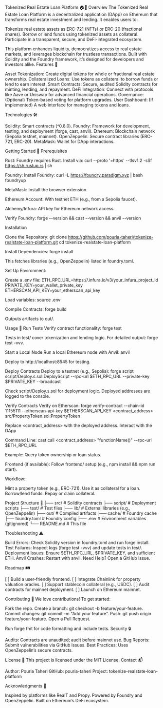 Tokenized Real Estate Loan Platform 🏠💸
Overview
The Tokenized Real Estate Loan Platform is a decentralized application (DApp) on Ethereum that transforms real estate investment and lending. It enables users to:

Tokenize real estate assets as ERC-721 (NFTs) or ERC-20 (fractional shares).
Borrow or lend funds using tokenized assets as collateral.
Participate in a transparent, secure, and DeFi-integrated ecosystem.

This platform enhances liquidity, democratizes access to real estate markets, and leverages blockchain for trustless transactions. Built with Solidity and the Foundry framework, it’s designed for developers and investors alike.
Features 🌟

Asset Tokenization: Create digital tokens for whole or fractional real estate ownership.
Collateralized Loans: Use tokens as collateral to borrow funds or lend to earn interest.
Smart Contracts: Secure, audited Solidity contracts for minting, lending, and repayment.
DeFi Integration: Connect with protocols like Aave or Uniswap for advanced financial operations.
Governance: (Optional) Token-based voting for platform upgrades.
User Dashboard: (If implemented) A web interface for managing tokens and loans.

Technologies 🛠️

Solidity: Smart contracts (^0.8.0).
Foundry: Framework for development, testing, and deployment (forge, cast, anvil).
Ethereum: Blockchain network (Sepolia testnet, mainnet).
OpenZeppelin: Secure contract libraries (ERC-721, ERC-20).
MetaMask: Wallet for DApp interactions.

Getting Started 🚀
Prerequisites

Rust: Foundry requires Rust. Install via:
curl --proto '=https' --tlsv1.2 -sSf https://sh.rustup.rs | sh


Foundry: Install Foundry:
curl -L https://foundry.paradigm.xyz | bash
foundryup


MetaMask: Install the browser extension.

Ethereum Account: With testnet ETH (e.g., from a Sepolia faucet).

Alchemy/Infura: API key for Ethereum network access.


Verify Foundry:
forge --version && cast --version && anvil --version

Installation

Clone the Repository:
git clone https://github.com/pouria-taheri/tokenize-realstate-loan-platform.git
cd tokenize-realstate-loan-platform


Install Dependencies:
forge install

This fetches libraries (e.g., OpenZeppelin) listed in foundry.toml.

Set Up Environment:

Create a .env file:
ETH_RPC_URL=https://<network>.infura.io/v3/your_infura_project_id
PRIVATE_KEY=your_wallet_private_key
ETHERSCAN_API_KEY=your_etherscan_api_key


Load variables:
source .env




Compile Contracts:
forge build

Outputs artifacts to out/.


Usage 📖
Run Tests
Verify contract functionality:
forge test


Tests in test/ cover tokenization and lending logic.
For detailed output: forge test -vvv.

Start a Local Node
Run a local Ethereum node with Anvil:
anvil


Deploy to http://localhost:8545 for testing.

Deploy Contracts
Deploy to a testnet (e.g., Sepolia):
forge script script/Deploy.s.sol:DeployScript --rpc-url $ETH_RPC_URL --private-key $PRIVATE_KEY --broadcast


Check script/Deploy.s.sol for deployment logic.
Deployed addresses are logged to the console.

Verify Contracts
Verify on Etherscan:
forge verify-contract --chain-id 11155111 --etherscan-api-key $ETHERSCAN_API_KEY <contract_address> src/PropertyToken.sol:PropertyToken

Replace <contract_address> with the deployed address.
Interact with the DApp

Command Line:
cast call <contract_address> "functionName()" --rpc-url $ETH_RPC_URL

Example: Query token ownership or loan status.

Frontend (if available): Follow frontend/ setup (e.g., npm install && npm run start).

Workflow:

Mint a property token (e.g., ERC-721).
Use it as collateral for a loan.
Borrow/lend funds.
Repay or claim collateral.



Project Structure 📂
├── src/                    # Solidity contracts
├── script/                 # Deployment scripts
├── test/                   # Test files
├── lib/                    # External libraries (e.g., OpenZeppelin)
├── out/                    # Compiled artifacts
├── cache/                  # Foundry cache
├── foundry.toml            # Foundry config
├── .env                    # Environment variables (gitignored)
└── README.md               # This file

Troubleshooting ⚠️

Build Errors: Check Solidity version in foundry.toml and run forge install.
Test Failures: Inspect logs (forge test -vvv) and update tests in test/.
Deployment Issues: Ensure $ETH_RPC_URL, $PRIVATE_KEY, and sufficient ETH.
Anvil Crashes: Restart with anvil.
Need Help? Open a GitHub Issue.

Roadmap 🛤️

[ ] Build a user-friendly frontend.
[ ] Integrate Chainlink for property valuation oracles.
[ ] Support stablecoin collateral (e.g., USDC).
[ ] Audit contracts for mainnet deployment.
[ ] Launch on Ethereum mainnet.

Contributing 🤝
We love contributions! To get started:

Fork the repo.
Create a branch: git checkout -b feature/your-feature.
Commit changes: git commit -m "Add your feature".
Push: git push origin feature/your-feature.
Open a Pull Request.

Run forge fmt for code formatting and include tests.
Security 🔒

Audits: Contracts are unaudited; audit before mainnet use.
Bug Reports: Submit vulnerabilities via GitHub Issues.
Best Practices: Uses OpenZeppelin’s secure contracts.

License 📜
This project is licensed under the MIT License.
Contact 📬

Author: Pouria Taheri
GitHub: pouria-taheri
Project: tokenize-realstate-loan-platform

Acknowledgments 🙏

Inspired by platforms like RealT and Propy.
Powered by Foundry and OpenZeppelin.
Built on Ethereum’s DeFi ecosystem.

